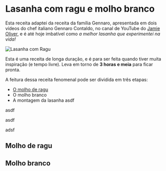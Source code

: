 # Lasanha com ragu e molho branco

Esta receita adaptei da receita da família Gennaro, apresentada em dois vídeos do chef italiano Gennaro Contaldo, no canal de YouTube do [Jamie Oliver](https://www.youtube.com/channel/UCpSgg_ECBj25s9moCDfSTsA), e é até hoje imbatível como *a melhor lasanha que experimentei na vida!*

![Lasanha com Ragu](img/lasanha-inteira.jpg)

Esta é uma receita de longa duração, e é para ser feita quando tiver muita inspiração (e tempo livre). Leva em torno de **3 horas e meia** para ficar pronta.

A feitura dessa receita fenomenal pode ser dividida em três etapas:

- [O molho de ragu](#Molhoderagu)
- O molho branco
- A montagem da lasanha
asdf

asdf


asdf

adsf

## Molho de ragu

## Molho branco

